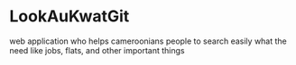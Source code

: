 # LookAuKwatGit
web application who helps cameroonians people to search easily what the need like jobs, flats, and other important things
